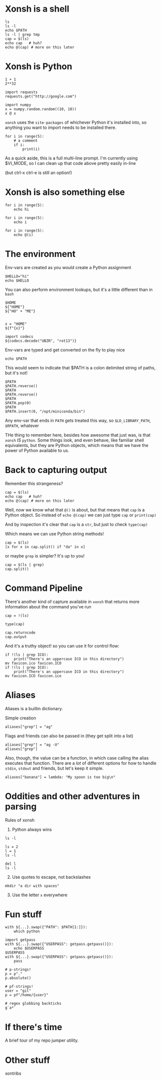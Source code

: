 # Xonsh is a shell

```
ls
ls -l
echo $PATH
ls -l | grep tmp
cap = $(ls)
echo cap   # huh?
echo @(cap) # more on this later
```

# Xonsh is Python

```
1 + 1
2**32

import requests
requests.get("http://google.com")

import numpy
x = numpy.random.random((10, 10))
x @ x
```

`xonsh` uses the `site-packages` of whichever Python it's installed into, so anything you want to import needs to be installed there.

```
for i in range(5):
    # a comment
    if i:
        print(i)
```

As a quick aside, this is a full multi-line prompt.  I'm currently using
$VI_MODE, so I can clean up that code above pretty easily in-line

(but ctrl-x ctrl-e is still an option!)

# Xonsh is also something else

```
for i in range(5):
    echo hi
```

```
for i in range(5):
    echo i
```

```
for i in range(5):
    echo @(i)
```

# The environment
Env-vars are created as you would create a Python assignment

```
$HELLO="hi"
echo $HELLO
```

You can also perform environment lookups, but it's a little different than in `bash`

```
$HOME
${"HOME"}
${"HO" + "ME"}


x = "HOME"
${f"{x}"}

import codecs
${codecs.decode("UBZR", "rot13")}
```

Env-vars are typed and get converted on the fly to play nice
```
echo $PATH
```

This would seem to indicate that $PATH is a colon delimited string of paths, but it's not!

```
$PATH
$PATH.reverse()
$PATH
$PATH.reverse()
$PATH
$PATH.pop(0)
$PATH
$PATH.insert(0, "/opt/miniconda/bin")
```

Any env-var that ends in `PATH` gets treated this way, so `$LD_LIBRARY_PATH`, `$RPATH`, whatever

THe thing to remember here, besides how awesome that just was, is that `xonsh` _IS_ `python`.
Some things look, and even behave, like familiar shell equivalents, but they are Python objects, 
which means that we have the power of Python available to us.

# Back to capturing output 

Remember this strangeness?

```
cap = $(ls)
echo cap   # huh?
echo @(cap) # more on this later
```

Well, now we know what that `@()` is about, but that means that `cap` is a Python object.
So instead of `echo @(cap)` we can just type `cap` or `print(cap)`

And by inspection it's clear that `cap` is a `str`, but just to check `type(cap)`

Which means we can use Python string methods!

```
cap = $(ls)
[x for x in cap.split() if "da" in x]
```

or maybe `grep` is simpler?  It's up to you!

```
cap = $(ls | grep)
cap.split()
```

# Command Pipeline

There's another kind of capture available in `xonsh` that returns more
information about the command you've run

```
cap = !(ls)
```

```
type(cap)
```

```
cap.returncode
cap.output
```

And it's a truthy object! so you can use it for control flow:

```
if !(ls | grep ICO):
    print("There's an uppercase ICO in this directory")
mv favicon.ico favicon.ICO
if !(ls | grep ICO):
    print("There's an uppercase ICO in this directory")
mv favicon.ICO favicon.ico
```


# Aliases

Aliases is a builtin dictionary.

Simple creation

```
aliases["grep"] = "ag"
```

Flags and friends can also be passed in (they get split into a list)

```
aliases["grep"] = "ag -U"
aliases["grep"]
```

Also, though, the value can be a function, in which case calling the alias executes that function.
There are a _lot_ of different options for how to handle `stdin`, `stdout` and friends, but let's keep it simple.

```
aliases["banana"] = lambda: "My spoon is too big\n"
```

# Oddities and other adventures in parsing

Rules of xonsh
1. Python always wins

```
ls -l
```

```
ls = 2
l = 1
ls -l
```

```
del l
ls -l
```

2. Use quotes to escape, not backslashes

```
mkdir "a dir with spaces"
```

3. Use the letter `x` everywhere

# Fun stuff
```
with ${...}.swap({"PATH": $PATH[1:]}):
    which python
```

```
import getpass
with ${...}.swap({"USERPASS": getpass.getpass()}):
    echo $USERPASS
$USERPASS
with ${...}.swap({"USERPASS": getpass.getpass()}):
    pass
```

```
# p-strings!
p = p"."
p.absolute()

# pf-strings!
user = "gil"
p = pf"/home/{user}"
```

```
# regex globbing backticks
g`a*`
```

# If there's time

A brief tour of my repo jumper utility.

# Other stuff

xontribs

